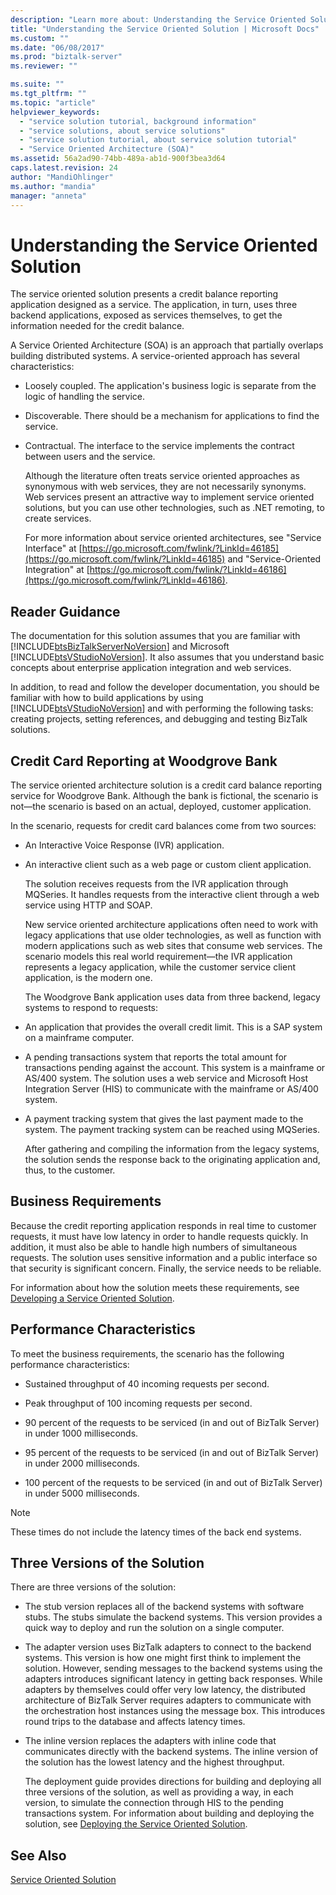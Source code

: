 ```yaml
---
description: "Learn more about: Understanding the Service Oriented Solution"
title: "Understanding the Service Oriented Solution | Microsoft Docs"
ms.custom: ""
ms.date: "06/08/2017"
ms.prod: "biztalk-server"
ms.reviewer: ""

ms.suite: ""
ms.tgt_pltfrm: ""
ms.topic: "article"
helpviewer_keywords:
  - "service solution tutorial, background information"
  - "service solutions, about service solutions"
  - "service solution tutorial, about service solution tutorial"
  - "Service Oriented Architecture (SOA)"
ms.assetid: 56a2ad90-74bb-489a-ab1d-900f3bea3d64
caps.latest.revision: 24
author: "MandiOhlinger"
ms.author: "mandia"
manager: "anneta"
---
```

# Understanding the Service Oriented Solution
The service oriented solution presents a credit balance reporting application designed as a service. The application, in turn, uses three backend applications, exposed as services themselves, to get the information needed for the credit balance.

 A Service Oriented Architecture (SOA) is an approach that partially overlaps building distributed systems. A service-oriented approach has several characteristics:

- Loosely coupled. The application's business logic is separate from the logic of handling the service.

- Discoverable. There should be a mechanism for applications to find the service.

- Contractual. The interface to the service implements the contract between users and the service.

  Although the literature often treats service oriented approaches as synonymous with web services, they are not necessarily synonyms. Web services present an attractive way to implement service oriented solutions, but you can use other technologies, such as .NET remoting, to create services.

  For more information about service oriented architectures, see "Service Interface" at [https://go.microsoft.com/fwlink/?LinkId=46185](https://go.microsoft.com/fwlink/?LinkId=46185) and "Service-Oriented Integration" at [https://go.microsoft.com/fwlink/?LinkId=46186](https://go.microsoft.com/fwlink/?LinkId=46186).

## Reader Guidance
 The documentation for this solution assumes that you are familiar with [!INCLUDE[btsBizTalkServerNoVersion](../includes/btsbiztalkservernoversion-md.md)] and Microsoft [!INCLUDE[btsVStudioNoVersion](../includes/btsvstudionoversion-md.md)]. It also assumes that you understand basic concepts about enterprise application integration and web services.

 In addition, to read and follow the developer documentation, you should be familiar with how to build applications by using [!INCLUDE[btsVStudioNoVersion](../includes/btsvstudionoversion-md.md)] and with performing the following tasks: creating projects, setting references, and debugging and testing BizTalk solutions.

## Credit Card Reporting at Woodgrove Bank
 The service oriented architecture solution is a credit card balance reporting service for Woodgrove Bank. Although the bank is fictional, the scenario is not—the scenario is based on an actual, deployed, customer application.

 In the scenario, requests for credit card balances come from two sources:

- An Interactive Voice Response (IVR) application.

- An interactive client such as a web page or custom client application.

  The solution receives requests from the IVR application through MQSeries. It handles requests from the interactive client through a web service using HTTP and SOAP.

  New service oriented architecture applications often need to work with legacy applications that use older technologies, as well as function with modern applications such as web sites that consume web services. The scenario models this real world requirement—the IVR application represents a legacy application, while the customer service client application, is the modern one.

  The Woodgrove Bank application uses data from three backend, legacy systems to respond to requests:

- An application that provides the overall credit limit. This is a SAP system on a mainframe computer.

- A pending transactions system that reports the total amount for transactions pending against the account. This system is a mainframe or AS/400 system. The solution uses a web service and Microsoft Host Integration Server (HIS) to communicate with the mainframe or AS/400 system.

- A payment tracking system that gives the last payment made to the system. The payment tracking system can be reached using MQSeries.

  After gathering and compiling the information from the legacy systems, the solution sends the response back to the originating application and, thus, to the customer.

## Business Requirements
 Because the credit reporting application responds in real time to customer requests, it must have low latency in order to handle requests quickly. In addition, it must also be able to handle high numbers of simultaneous requests. The solution uses sensitive information and a public interface so that security is significant concern. Finally, the service needs to be reliable.

 For information about how the solution meets these requirements, see [Developing a Service Oriented Solution](../core/developing-a-service-oriented-solution.md).

## Performance Characteristics
 To meet the business requirements, the scenario has the following performance characteristics:

-   Sustained throughput of 40 incoming requests per second.

-   Peak throughput of 100 incoming requests per second.

-   90 percent of the requests to be serviced (in and out of BizTalk Server) in under 1000 milliseconds.

-   95 percent of the requests to be serviced (in and out of BizTalk Server) in under 2000 milliseconds.

-   100 percent of the requests to be serviced (in and out of BizTalk Server) in under 5000 milliseconds.

> [!NOTE]
>  These times do not include the latency times of the back end systems.

## Three Versions of the Solution
 There are three versions of the solution:

- The stub version replaces all of the backend systems with software stubs. The stubs simulate the backend systems. This version provides a quick way to deploy and run the solution on a single computer.

- The adapter version uses BizTalk adapters to connect to the backend systems. This version is how one might first think to implement the solution. However, sending messages to the backend systems using the adapters introduces significant latency in getting back responses. While adapters by themselves could offer very low latency, the distributed architecture of BizTalk Server requires adapters to communicate with the orchestration host instances using the message box. This introduces round trips to the database and affects latency times.

- The inline version replaces the adapters with inline code that communicates directly with the backend systems. The inline version of the solution has the lowest latency and the highest throughput.

  The deployment guide provides directions for building and deploying all three versions of the solution, as well as providing a way, in each version, to simulate the connection through HIS to the pending transactions system. For information about building and deploying the solution, see [Deploying the Service Oriented Solution](../core/deploying-the-service-oriented-solution.md).

## See Also
 [Service Oriented Solution](../core/service-oriented-solution.md)
